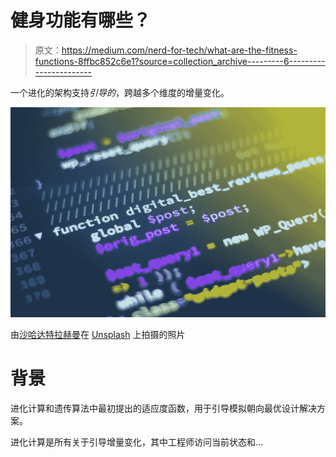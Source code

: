 # 健身功能有哪些？

> 原文：<https://medium.com/nerd-for-tech/what-are-the-fitness-functions-8ffbc852c6e1?source=collection_archive---------6----------------------->

一个进化的架构支持*引导的*，跨越多个维度的增量变化。

![](img/0b91524acdb6b2c919b22936610ad203.png)

由[沙哈达特拉赫曼](https://unsplash.com/@hishahadat?utm_source=medium&utm_medium=referral)在 [Unsplash](https://unsplash.com?utm_source=medium&utm_medium=referral) 上拍摄的照片

# 背景

进化计算和遗传算法中最初提出的适应度函数，用于引导模拟朝向最优设计解决方案。

进化计算是所有关于引导增量变化，其中工程师访问当前状态和…